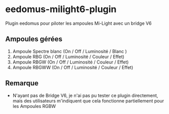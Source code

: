 # eedomus-milight6-plugin

Plugin eedomus pour piloter les ampoules Mi-Light avec un bridge V6

## Ampoules gérées

1. Ampoule Spectre blanc (On / Off / Luminosité / Blanc ) 
2. Ampoule RBG (On / Off / Luminosité / Couleur / Effet)
3. Ampoule RBGW (On / Off / Luminosité / Couleur / Effet)
4. Ampoule RBGWW (On / Off / Luminosité / Couleur / Effet)

## Remarque 

* N'ayant pas de Bridge V6, je n'ai pas pu tester ce plugin directement, mais des utilisateurs m'indiquent que cela fonctionne partiellement pour les Ampoules RGBW
